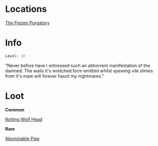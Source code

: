 <!-- TITLE: Amalgamation of Lost Souls -->

# Locations

[The Frozen Purgatory](purgatory)

# Info

```perl
Level: 10
```
"Never before have I witnessed such an abhorrent manifestation of the damned.  The wails it's wretched form emitted whilst spewing vile slimes from it's maw will forever haunt my nightmares."

# Loot

**Common**

[Rotting Wolf Head](rotting-wolf-head)


**Rare**

[Abominable Paw](abominable-paw)